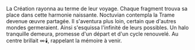 La Création rayonna au terme de leur voyage.
Chaque fragment trouva sa place dans cette harmonie naissante.
Noctuvian contempla la Trame devenue œuvre partagée.
Il s'aventura plus loin, certain que d'autres mondes germeraient.
Ainsi s'esquissa l'infinité de leurs possibles.
Un halo tranquille demeura, promesse d'un départ et d'un cycle renouvelé.
Au centre brillait ∞️ 🕯️, rappelant la mémoire à venir.
